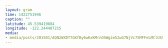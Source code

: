 ```yaml
---
layout: gram
time: 1422751946
caption: ""
latitude: 45.539419884
longitude: -122.244407215
media:
- media/posts/201501/AQN2WXDT7GKfBy6wKxKMrnOhWgim52wG7NjVc75MFFeLMClUS9rN_XUDwHn1g0d8ZT4rAlsyAexX3uobKoZr6uq4cxVYT7aZiZJcWc_17843637925000351.mp4
---
```

